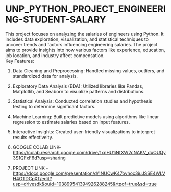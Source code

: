 # UNP_PYTHON_PROJECT_ENGINEERING-STUDENT-SALARY  

This project focuses on analyzing the salaries of engineers using Python. It includes data exploration, visualization, and statistical techniques to uncover trends and factors influencing engineering salaries. The project aims to provide insights into how various factors like experience, education, job location, and industry affect compensation.  
Key Features:
1. Data Cleaning and Preprocessing: Handled missing values, outliers, and standardized data for analysis.  
2. Exploratory Data Analysis (EDA): Utilized libraries like Pandas, Matplotlib, and Seaborn to visualize patterns and distributions.  
3. Statistical Analysis: Conducted correlation studies and hypothesis testing to determine significant factors.  
4. Machine Learning: Built predictive models using algorithms like linear regression to estimate salaries based on input features.  
5. Interactive Insights: Created user-friendly visualizations to interpret results effectivelty.

6. GOOGLE COLAB LINK- https://colab.research.google.com/drive/1xnHU1iNtXW2cNAKV_duOUQy3S1QFxF6d?usp=sharing

7. PROJECT LINK - https://docs.google.com/presentation/d/1NUCwK47ovhoc3iuJSSE4WLVH4OTDCpXT/edit?usp=drivesdk&ouid=103899541394926288245&rtpof=true&sd=true
